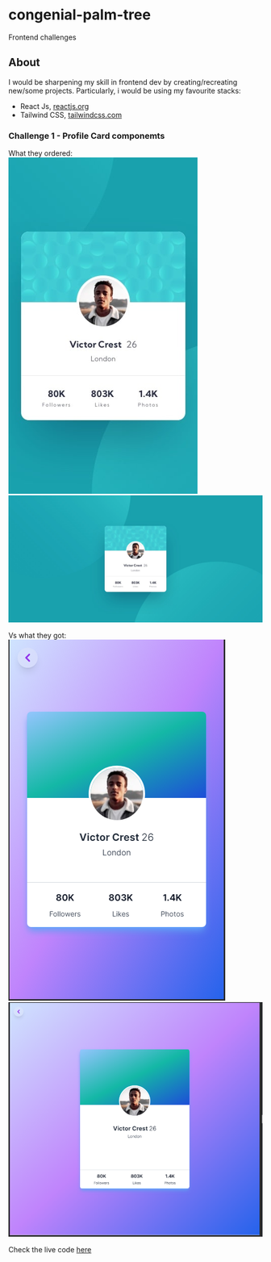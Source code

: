 # congenial-palm-tree

Frontend challenges

## About

I would be sharpening my skill in frontend dev by creating/recreating new/some projects. Particularly, i would be using my favourite stacks:

- React Js, [reactjs.org](https://reactjs.org/)
- Tailwind CSS, [tailwindcss.com](https://tailwindcss.com/)

### Challenge 1 - Profile Card componemts

What they ordered:
![original challenge-mobile](images/mobile-design.jpg)
![original challenge-desktop](images/desktop-design.jpg)

Vs what they got:
![whattheygot-mobile](images/whattheygot-mobile.PNG)
![whattheygot-desktop](images/whattheygot-desktop.PNG)

Check the live code [here](https://congenial-palm-tree.vercel.app/profile)